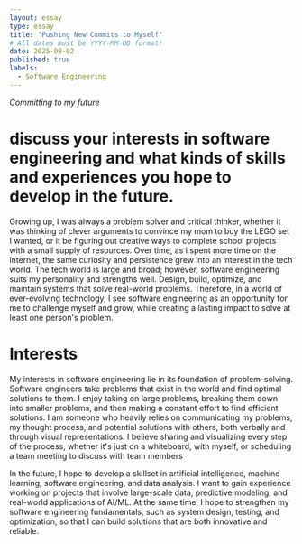 ```yaml
---
layout: essay
type: essay
title: "Pushing New Commits to Myself"
# All dates must be YYYY-MM-DD format!
date: 2025-09-02
published: true
labels:
  - Software Engineering
---
```


*Committing to my future*

# discuss your interests in software engineering and what kinds of skills and experiences you hope to develop in the future.

Growing up, I was always a problem solver and critical thinker, whether it was thinking of clever arguments to convince my mom to buy the LEGO set I wanted, or it be figuring out creative ways to complete school projects with a small supply of resources. Over time, as I spent more time on the internet, the same curiosity and persistence grew into an interest in the tech world. The tech world is large and broad; however, software engineering suits my personality and strengths well. Design, build, optimize, and maintain systems that solve real-world problems. Therefore, in a world of ever-evolving technology, I see software engineering as an opportunity for me to challenge myself and grow, while creating a lasting impact to solve at least one person's problem.
<h1>Interests</h1>
My interests in software engineering lie in its foundation of problem-solving. Software engineers take problems that exist in the world and find optimal solutions to them. I enjoy taking on large problems, breaking them down into smaller problems, and then making a constant effort to find efficient solutions. I am someone who heavily relies on communicating my problems, my thought process, and potential solutions with others, both verbally and through visual representations. I believe sharing and visualizing every step of the process, whether it's just on a whiteboard, with myself, or scheduling a team meeting to discuss with team members

In the future, I hope to develop a skillset in artificial intelligence, machine learning, software engineering, and data analysis. I want to gain experience working on projects that involve large-scale data, predictive modeling, and real-world applications of AI/ML. At the same time, I hope to strengthen my software engineering fundamentals, such as system design, testing, and optimization, so that I can build solutions that are both innovative and reliable.
